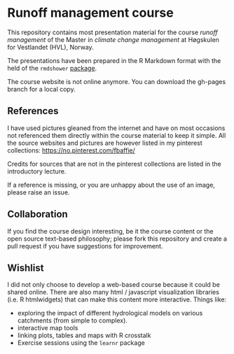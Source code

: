 
# Runoff management course

This repository contains most presentation material for the course *runoff management* of the Master in *climate change management* 
at Høgskulen for Vestlandet (HVL), Norway.

The presentations have been prepared in the R Markdown format with the held of the `rmdshower` [package](https://github.com/MangoTheCat/rmdshower).

The course website is not online anymore. You can download the gh-pages branch for a local copy.

## References
I have used pictures gleaned from the internet and have on most occasions not referenced them directly within the course material to keep it simple. All the source websites and pictures are however listed in my pinterest collections:
https://no.pinterest.com/fbaffie/

Credits for sources that are not in the pinterest collections are listed in the introductory lecture.

If a reference is missing, or you are unhappy about the use of an image, please raise an issue.

## Collaboration
If you find the course design interesting, be it the course content or the open source text-based philosophy; please fork this repository and create a pull request if you have suggestions for improvement.

## Wishlist
I did not only choose to develop a web-based course because it could be shared online.
There are also many html / javascript visualization libraries (i.e. R htmlwidgets) that can make this content more interactive.
Things like:
- exploring the impact of different hydrological models on various catchments (from simple to complex).
- interactive map tools
- linking plots, tables and maps with R crosstalk
- Exercise sessions using the `learnr` package


